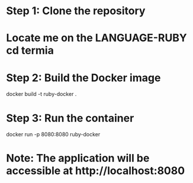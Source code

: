 # Step 1: Clone the repository 

# Locate me on the LANGUAGE-RUBY cd termia

# Step 2: Build the Docker image
docker build -t ruby-docker .

# Step 3: Run the container
docker run -p 8080:8080 ruby-docker

# Note: The application will be accessible at http://localhost:8080

